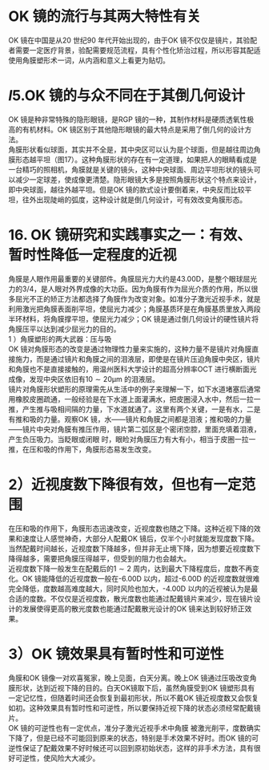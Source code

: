 # OK 镜的流行与其两大特性有关  
OK 镜在中国是从20 世纪90 年代开始出现的，由于OK 镜不仅仅是镜片，其验配者需要一定医疗背景，验配需要规范流程，具有个性化矫治过程，所以形容其配适使用角膜塑形术一词，从内涵和意义上看更为贴切。  
# $l5.$OK 镜的与众不同在于其倒几何设计  
OK 镜是种非常特殊的隐形眼镜，是RGP 镜的一种，其制作材料是硬质透氧性极高的有机材料。OK 镜区别于其他隐形眼镜的最大特点是采用了倒几何的设计方法。  
角膜形状看似球面，其实并不全是，其中央区可以认为是个球面，但是越往周边角膜形态越平坦（图17）。这种角膜形状的存在有一定道理，如果把人的眼睛看成是一台精巧的照相机，角膜就是关键的镜头，这种中央球面、周边平坦形状的镜头可以减少一定球差，使成像更清楚。隐形眼镜大多是按照角膜形状这个特点来设计，即中央球面，越往外越平坦。但是OK 镜的款式设计要倒着来，中央反而比较平坦，往外出现陡峭的弧度，这种设计就是倒几何设计，可有效改变角膜形态。  
# 16. OK 镜研究和实践事实之一：有效、暂时性降低一定程度的近视  
角膜是人眼作用最重要的关键部件。角膜屈光力大约是43.00D，是整个眼球屈光力的3/4，是人眼对外界成像的大功臣。因为角膜有作为屈光介质的作用，所以很多屈光不正的矫正方法都选择了角膜作为改变对象。如准分子激光近视手术，就是利用激光把角膜表面削平坦，使屈光力减少；角膜基质环是在角膜基质里放入两段半环材料，将角膜撑平坦，使屈光力减少；OK 镜是通过倒几何设计的硬性镜片将角膜压平以达到减少屈光力的目的。  
1 ）角膜塑形的两大武器：压与吸  
OK 镜对角膜形态的改变是通过物理性力量来实施的，这种力量不是镜片对角膜直接施力，而是通过镜片和角膜之间的泪液层，即使是在镜片压迫角膜中央区，镜片和角膜也不是直接接触的，用温州医科大学设计的超高分辨率OCT 进行横断面光成像，发现中央区依旧有$10\sim20\upmu\mathrm{m}$ 的泪液层。  
镜片对角膜形状塑形的原理需先从生活中的例子来理解一下，如下水道堵塞后通常用橡胶皮圈疏通，一般经验是在下水道上面灌满水，把皮圈浸入水中，然后一拉一推，产生推与吸相间隔的力量，下水道就通了。这里有两个关键，一是有水，二是有推和吸的力量。观察OK 镜，水——镜片和角膜之间都是泪液；推和吸的力量——镜片中央对角膜有推压作用，镜片第二弧区是个密闭空腔，里面充填着泪液，产生负压吸力。当眨眼或闭眼 时，眼睑对角膜压力有大有小，相当于皮圈一拉一推，在压和吸的作用下，角膜形态易发生改变。  
# 2）近视度数下降很有效，但也有一定范围  
在压和吸的作用下，角膜形态迅速改变，近视度数也随之下降。这种近视下降的效果和速度让人感觉神奇，大部分人配戴OK 镜后，仅半个小时就能发现度数下降。当然配戴时间越长，近视度数下降越多，但并非无止境下降，因为想要近视度数下降得越多，需要把角膜压得越平，但受到的阻力也会越大。  
近视度数下降一般发生在配戴后的$1\sim2$ 周内，达到最大下降程度后，度数不再变化。OK 镜能降低的近视度数一般在-6.00D 以内，超过-6.00D 的近视度数就很难完全降低，度数越高难度越大，同时风险也加大，-4.00D 以内的近视被认为是最合适的度数。不仅仅是近视度数，散光度数也能通过配戴镜片来减少，现在镜片设计的发展使得更高的散光度数也能通过配戴散光设计的OK 镜来达到较好矫正效果。  
# 3）OK 镜效果具有暂时性和可逆性  
角膜和OK 镜像一对欢喜冤家，晚上见面，白天分离。晚上OK 镜通过压吸改变角膜形状，达到近视下降的目的。白天OK镜取下后，虽然角膜受到OK 镜塑形具有一定记忆性，但随着时间还会恢复到最初形状，所以不戴OK 镜近视度数又会恢复如初。这种效果具有暂时性和可逆性，所以要保持近视下降的状态必须经常配戴镜片。  
OK  镜的可逆性也有一定优点，准分子激光近视手术中角膜 被激光削平，度数确实下降了，但是已经不可能回到原来的状态，特别是手术效果不好时。而OK 镜的可逆性保证了配戴效果不好时候还可以回到原初始状态，这样的非手术方法，具有很好可逆性，使风险大大减少。  